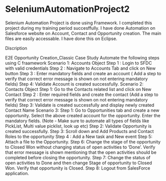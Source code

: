 # SeleniumAutomationProject2
Selenium Automation Project is done using Framework.
I completed this project during my training period succesffully.
I have done Automation on Salesforce website on Account, Contact and Opportunity creation.
The main files are easily accessable. I have done this on Eclipse.

Discription

E2E Opportunity Creation_Classic Case Study Automate the following steps using C fraamework
Scenario 1: Accounts Object 
Step 1 : Login to SFDC with valid credentials 
Step 2 : Navigate to Accounts Tab and click on New button 
Step 3 : Enter mandatory fields and create an account ( Add a step to verify that correct error message is shown on not entering mandatory fields) 
Step 4: Validate Account is created successfully. 
Scenario 2: Contacts Object 
Step 1: Go to the Contacts related list and click on New Contact 
Step 2 : Enter required fields and create the contact (Add a step to verify that correct error message is shown on not entering mandatory fields) 
Step 3: Validate is created successfully and display newly created Contact Name 
Scenario 3: 
Step 1: Go to Opportunities tab and create a new opportunity. Select the above created account for the opportunity. Enter the mandatory fields. (Note - Make sure to automate all types of fields like PickList, Multi value picklist, look up etc) 
Step 2: Validate Opportunity is created successfully. 
Step 3: Scroll down and Add Products and Contact Roles to the opportunity 
Step 4 : Add a New task and New event 
Step 5: Attach a file to the Opportunity. 
Step 6: Change the stage of the opportunity to Closed Won without changing status of open activities to ‘Done’. Verify that error message is shown mentioning that the open activities should be completed before closing the opportunity. 
Step 7: Change the status of open activities to Done and then change Stage of opportunity to Closed Won. Verify that opportunity is Closed. 
Step 8: Logout from SalesForce application.  
